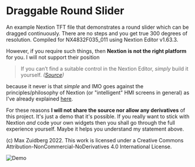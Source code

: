 # Draggable Round Slider

An example Nextion TFT file that demonstrates a round slider which can be dragged continuously. There are no steps and you get true 300 degrees of resolution. Compiled for NX4832F035_011 using Nextion Editor v1.63.3.

However, if you require such things, then **Nextion is not the right platform** for you. I will not support their position

> If you can’t find a suitable control in the Nextion Editor, _simply_ build it yourself. *([Source](https://nextion.tech/2022/04/18/the-sunday-blog-circular-controls-part-2/))*

because it never is that _simple_ and IMO goes against the principles/philosophy of Nextion (or "intelligent" HMI screens in general) as I've already explained [here](https://unofficialnextion.com/t/touch-dragable-ring-slider/1471/2?u=max).

For these reasons **I will not share the source nor allow any derivatives** of this project. It's just a demo that it's possible. If you really want to stick with Nextion _and_ code your own widgets then you shall go through the full experience yourself. Maybe it helps you understand my statement above. 

(c) Max Zuidberg 2022. This work is licensed under a Creative Commons Attribution-NonCommercial-NoDerivatives 4.0 International License.

![Demo](demo.gif)
